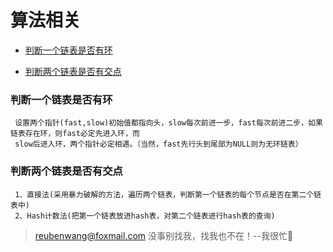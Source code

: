 # 算法相关

 - [判断一个链表是否有环](#判断一个链表是否有环)
 
 - [判断两个链表是否有交点](#判断两个链表是否有交点)
 
 
 ### 判断一个链表是否有环
 
     设置两个指针(fast,slow)初始值都指向头，slow每次前进一步，fast每次前进二步，如果链表存在环，则fast必定先进入环，而
     slow后进入环，两个指针必定相遇。（当然，fast先行头到尾部为NULL则为无环链表）
     
 ### 判断两个链表是否有交点
     
     1、直接法(采用暴力破解的方法，遍历两个链表，判断第一个链表的每个节点是否在第二个链表中)   
     2、Hash计数法(把第一个链表放进hash表，对第二个链表进行hash表的查询)
     
> reubenwang@foxmail.com
> 没事别找我，找我也不在！--我很忙🦆